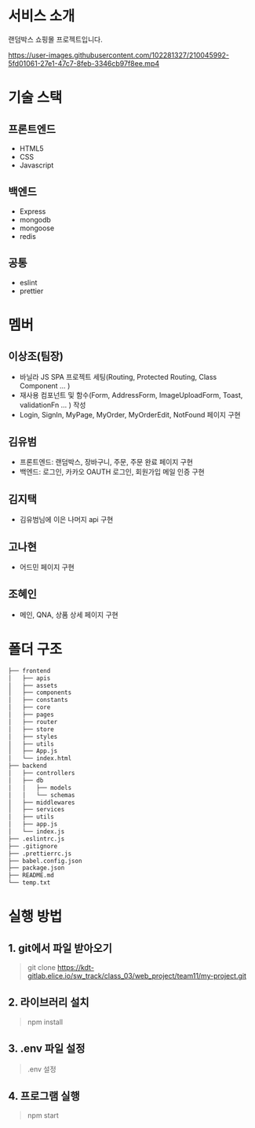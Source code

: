 # 서비스 소개

랜덤박스 쇼핑몰 프로젝트입니다.

https://user-images.githubusercontent.com/102281327/210045992-5fd01061-27e1-47c7-8feb-3346cb97f8ee.mp4

# 기술 스택

## 프론트엔드

- HTML5
- CSS
- Javascript

## 백엔드

- Express
- mongodb
- mongoose
- redis

## 공통

- eslint
- prettier

# 멤버

## 이상조(팀장)

- 바닐라 JS SPA 프로젝트 세팅(Routing, Protected Routing, Class Component … )
- 재사용 컴포넌트 및 함수(Form, AddressForm, ImageUploadForm, Toast, validationFn … ) 작성
- Login, SignIn, MyPage, MyOrder, MyOrderEdit, NotFound 페이지 구현

## 김유범

- 프론트엔드: 랜덤박스, 장바구니, 주문, 주문 완료 페이지 구현
- 백엔드: 로그인, 카카오 OAUTH 로그인, 회원가입 메일 인증 구현

## 김지택

- 김유범님에 이은 나머지 api 구현

## 고나현

- 어드민 페이지 구현

## 조혜인

- 메인, QNA, 상품 상세 페이지 구현

# 폴더 구조

```bash
├── frontend
│   ├── apis
│   ├── assets
│   ├── components
│   ├── constants
│   ├── core
│   ├── pages
│   ├── router
│   ├── store
│   ├── styles
│   ├── utils
│   ├── App.js
│   └── index.html
├── backend
│   ├── controllers
│   ├── db
│   │   ├── models
│   │   └── schemas
│   ├── middlewares
│   ├── services
│   ├── utils
│   ├── app.js
│   └── index.js
├── .eslintrc.js
├── .gitignore
├── .prettierrc.js
├── babel.config.json
├── package.json
├── README.md
└── temp.txt
```

# 실행 방법

## 1. git에서 파일 받아오기

> git clone https://kdt-gitlab.elice.io/sw_track/class_03/web_project/team11/my-project.git

## 2. 라이브러리 설치

> npm install

## 3. .env 파일 설정

> .env 설정

## 4. 프로그램 실행

> npm start
